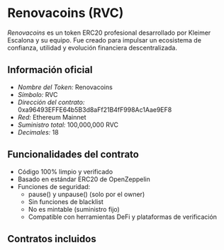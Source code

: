 # Renovacoins (RVC)

*Renovacoins* es un token ERC20 profesional desarrollado por Kleimer Escalona y su equipo. Fue creado para impulsar un ecosistema de confianza, utilidad y evolución financiera descentralizada.

## Información oficial

- *Nombre del Token:* Renovacoins  
- *Símbolo:* RVC  
- *Dirección del contrato:* 0xa96493EFFE64b5B3d8aFf21B4fF998Ac1Aae9EF8  
- *Red:* Ethereum Mainnet  
- *Suministro total:* 100,000,000 RVC  
- *Decimales:* 18  

## Funcionalidades del contrato

- Código 100% limpio y verificado  
- Basado en estándar ERC20 de OpenZeppelin  
- Funciones de seguridad:
  - pause() y unpause() (solo por el owner)
  - Sin funciones de blacklist
  - No es mintable (suministro fijo)
  - Compatible con herramientas DeFi y plataformas de verificación  

## Contratos incluidos
